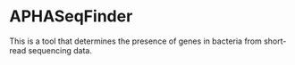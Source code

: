 # APHASeqFinder
This is a tool that determines the presence of genes in bacteria from short-read sequencing data.

